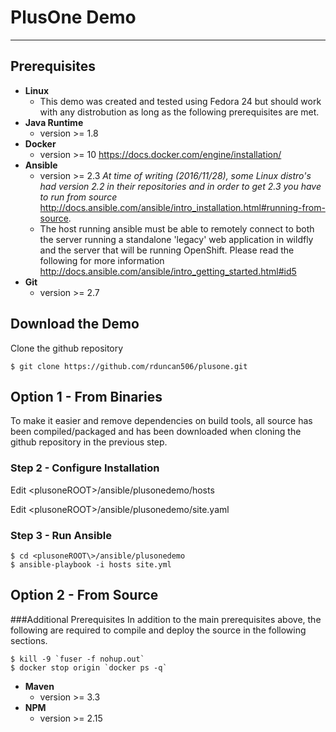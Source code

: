 # PlusOne Demo

***
## Prerequisites
- **Linux**
	- This demo was created and tested using Fedora 24 but should work with any distrobution as long as the following prerequisites are met.
- **Java Runtime**
	- version >= 1.8
- **Docker**
	- version >= 10
	<https://docs.docker.com/engine/installation/>
- **Ansible**
	- version >= 2.3
	*At time of writing (2016/11/28), some Linux distro's had version 2.2 in their repositories and in order to get 2.3 you have to run from source* <http://docs.ansible.com/ansible/intro_installation.html#running-from-source>.
	- The host running ansible must be able to remotely connect to both the server running a standalone 'legacy' web application in wildfly and the server that will be running OpenShift.  Please read the following for more information <http://docs.ansible.com/ansible/intro_getting_started.html#id5>
- **Git**
	- version >= 2.7

## Download the Demo
Clone the github repository
	
	$ git clone https://github.com/rduncan506/plusone.git
	
## Option 1 - From Binaries
To make it easier and remove dependencies on build tools, all source has been compiled/packaged and has been downloaded when cloning the github repository in the previous step.

### Step 2 - Configure Installation
Edit <plusoneROOT\>/ansible/plusonedemo/hosts

Edit <plusoneROOT\>/ansible/plusonedemo/site.yaml

### Step 3 - Run Ansible
	$ cd <plusoneROOT\>/ansible/plusonedemo
	$ ansible-playbook -i hosts site.yml

## Option 2 - From Source
###Additional Prerequisites
In addition to the main prerequisites above, the following are required to compile and deploy the source in the following sections.


	$ kill -9 `fuser -f nohup.out`
	$ docker stop origin `docker ps -q`

- **Maven**
	- version >= 3.3
- **NPM**
	- version >= 2.15

